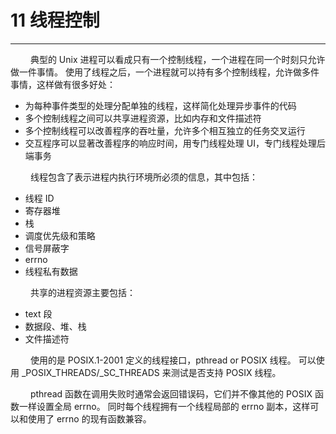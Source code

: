 # 11 线程控制
***

&emsp;&emsp;
典型的 Unix 进程可以看成只有一个控制线程，一个进程在同一个时刻只允许做一件事情。
使用了线程之后，一个进程就可以持有多个控制线程，允许做多件事情，这样做有很多好处：

+ 为每种事件类型的处理分配单独的线程，这样简化处理异步事件的代码
+ 多个控制线程之间可以共享进程资源，比如内存和文件描述符
+ 多个控制线程可以改善程序的吞吐量，允许多个相互独立的任务交叉运行
+ 交互程序可以显著改善程序的响应时间，用专门线程处理 UI，专门线程处理后端事务

&emsp;&emsp;
线程包含了表示进程内执行环境所必须的信息，其中包括：

+ 线程 ID
+ 寄存器堆
+ 栈
+ 调度优先级和策略
+ 信号屏蔽字
+ errno
+ 线程私有数据

&emsp;&emsp;
共享的进程资源主要包括：

+ text 段
+ 数据段、堆、栈
+ 文件描述符

&emsp;&emsp;
使用的是 POSIX.1-2001 定义的线程接口，pthread or POSIX 线程。
可以使用 \_POSIX\_THREADS/\_SC\_THREADS 来测试是否支持 POSIX 线程。

&emsp;&emsp;
pthread 函数在调用失败时通常会返回错误码，它们并不像其他的 POSIX 函数一样设置全局 errno。
同时每个线程拥有一个线程局部的 errno 副本，这样可以和使用了 errno 的现有函数兼容。